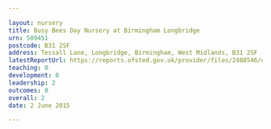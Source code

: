 ```yaml
---

layout: nursery
title: Busy Bees Day Nursery at Birmingham Longbridge
urn: 509451
postcode: B31 2SF
address: Tessall Lane, Longbridge, Birmingham, West Midlands, B31 2SF
latestReportUrl: https://reports.ofsted.gov.uk/provider/files/2488546/urn/509451.pdf
teaching: 0
development: 0
leadership: 2
outcomes: 0
overall: 2
date: 2 June 2015

---
```

